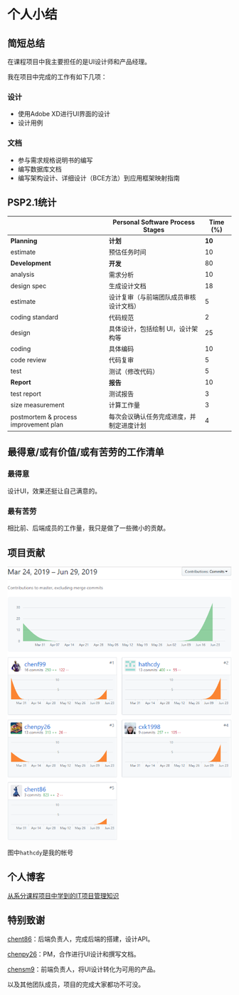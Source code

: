 # 个人小结

## 简短总结

在课程项目中我主要担任的是UI设计师和产品经理。

我在项目中完成的工作有如下几项：

### 设计

- 使用Adobe XD进行UI界面的设计
- 设计用例

### 文档

- 参与需求规格说明书的编写
- 编写数据库文档
- 编写架构设计、详细设计（BCE方法）到应用框架映射指南

## PSP2.1统计

|                                       | Personal Software Process Stages         | Time (%) |
| ------------------------------------- | ---------------------------------------- | -------- |
| **Planning**                          | **计划**                                 | **10**   |
| estimate                              | 预估任务时间                             | 10       |
| **Development**                       | **开发**                                 | 80       |
| analysis                              | 需求分析                                 | 10       |
| design spec                           | 生成设计文档                             | 18       |
| estimate                              | 设计复审（与前端团队成员审核设计文档）   | 5        |
| coding standard                       | 代码规范                                 | 2        |
| design                                | 具体设计，包括绘制 UI，设计架构等        | 25       |
| coding                                | 具体编码                                 | 10       |
| code review                           | 代码复审                                 | 5        |
| test                                  | 测试（修改代码）                         | 5        |
| **Report**                            | **报告**                                 | 10       |
| test report                           | 测试报告                                 | 3        |
| size measurement                      | 计算工作量                               | 3        |
| postmortem & process improvement plan | 每次会议确认任务完成进度，并制定进度计划 | 4        |

## 最得意/或有价值/或有苦劳的工作清单

### 最得意

设计UI，效果还挺让自己满意的。

### 最有苦劳

相比前、后端成员的工作量，我只是做了一些微小的贡献。

## 项目贡献

<img src="cdy-1.png">

图中`hathcdy`是我的帐号

## 个人博客

[从系分课程项目中学到的IT项目管理知识](<https://blog.csdn.net/hath_cdy/article/details/94131819> )

## 特别致谢

[chent86](https://github.com/orgs/haowe-7/people/chent86)：后端负责人，完成后端的搭建，设计API。

[chenpy26](https://github.com/orgs/haowe-7/people/chenpy26)：PM，合作进行UI设计和撰写文档。

[chensm9](https://github.com/orgs/haowe-7/people/chensm9)：前端负责人，将UI设计转化为可用的产品。

以及其他团队成员，项目的完成大家都功不可没。